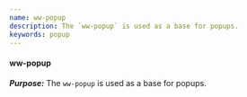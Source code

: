```yaml
---
name: ww-popup
description: The `ww-popup` is used as a base for popups.
keywords: popup
---
```


#### ww-popup

***Purpose:***
   The `ww-popup` is used as a base for popups.
